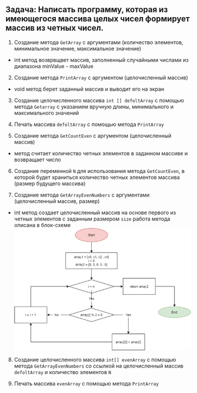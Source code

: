 ## Задача: Написать программу, которая из имеющегося массива целых чисел формирует массив из четных чисел.

1. Создание метода `GetArray` c аргументами (количество элементов, минимальное значение, максимальное значение)
* int метод возврвщвет массив, заполненный случайными числами из диапазона minValue - maxValue

2. Создание метода `PrintArray` с аргументом (целочисленный массив)
* void метод берет заданный массив и выводит его на экран

3. Создание целочисленного массива `int [] defoltArray` с помощью метода `Getarray` с указанием вручную длины, минимального и максимального значений

4. Печать массива `defoltArray` с помощью метода `PrintArray`

5. Создание метода `GetCountEven` с аргументом (целочисленный массив)
* метод считает количество четных элементов в заданном массиве и возвращает число

6. Создание переменной `N` для использования метода `GetCountEven`, в которой будет храниться количество четных элементов массива (размер будущего массива)

7. Создание метода `GetArrayEvenNumbers` c аргументами (целочисленный массив, размер)
* int метод создает целочисленный массив на основе первого из четных элементов с заданным размером `size`
работа метода описана в блок-схеме ![тут какая-то блок-схема](BlockDiagram.png)

8. Создание целочисленного массива `int[] evenArray` с помощью метода `GetArrayEvenNumbers` со ссылкой на целочисленный массив `defoltArray` и количество элементов `N`

9. Печать массива `evenArray` с помощью метода `PrintArray`

